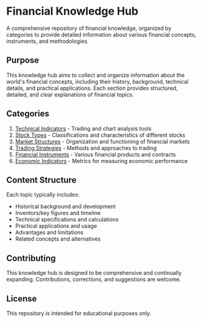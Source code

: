# Financial Knowledge Hub

A comprehensive repository of financial knowledge, organized by categories to provide detailed information about various financial concepts, instruments, and methodologies.

## Purpose

This knowledge hub aims to collect and organize information about the world's financial concepts, including their history, background, technical details, and practical applications. Each section provides structured, detailed, and clear explanations of financial topics.

## Categories

1. [Technical Indicators](./technical-indicators/README.md) - Trading and chart analysis tools
2. [Stock Types](./stock-types/README.md) - Classifications and characteristics of different stocks
3. [Market Structures](./market-structures/README.md) - Organization and functioning of financial markets
4. [Trading Strategies](./trading-strategies/README.md) - Methods and approaches to trading
5. [Financial Instruments](./financial-instruments/README.md) - Various financial products and contracts
6. [Economic Indicators](./economic-indicators/README.md) - Metrics for measuring economic performance

## Content Structure

Each topic typically includes:
- Historical background and development
- Inventors/key figures and timeline
- Technical specifications and calculations
- Practical applications and usage
- Advantages and limitations
- Related concepts and alternatives

## Contributing

This knowledge hub is designed to be comprehensive and continually expanding. Contributions, corrections, and suggestions are welcome.

## License

This repository is intended for educational purposes only. 